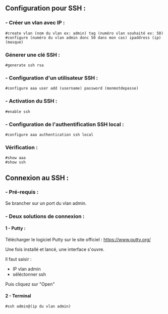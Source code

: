 ## Configuration pour SSH :

### - Créer un vlan avec IP :

    #create vlan (nom du vlan ex: admin) tag (numéro vlan souhaité ex: 50)
    #configure (numéro du vlan admin donc 50 dans mon cas) ipaddress (ip) (masque)

### Génerer une clé SSH :

    #generate ssh rsa

### - Configuration d'un utilisateur SSH :

    #configure aaa user add (username) password (monmotdepasse)


### - Activation du SSH :

    #enable ssh

### - Configuration de l'authentification SSH local :

    #configure aaa authentication ssh local


### Vérification :

    #show aaa
    #show ssh


## Connexion au SSH :

### - Pré-requis :

Se brancher sur un port du vlan admin.


### - Deux solutions de connexion :

#### 1 - Putty :

Télécharger le logiciel Putty sur le site officiel : https://www.putty.org/

Une fois installé et lancé, une interface s'ouvre.

Il faut saisir :
  - IP vlan admin
  - séléctonner ssh

Puis cliquez sur "Open"


#### 2 - Terminal

    #ssh admin@(ip du vlan admin)
